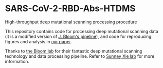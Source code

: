 # SARS-CoV-2-RBD-Abs-HTDMS
High-throughput deep mutational scanning processing procedure

This repository contains code for processing deep mutational scanning data (it is a modified version of [J. Bloom's pipeline](https://github.com/jbloomlab/SARS-CoV-2-RBD_DMS)), and code for reproducing figures and analysis in [our paper](https://biorxiv.org).

Thanks to [the Bloom lab](https://research.fhcrc.org/bloom/en.html) for their fantastic deep mutational scanning technology and data processing pipeline. Refer to [Sunney Xie lab](https://sunneyxielab.org) for more information.

